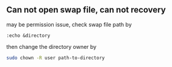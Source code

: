 ## Can not open swap file, can not recovery 
may be permission issue, check swap file path by

```nvim
:echo &directory
```

then change the directory owner by

```sh
sudo chown -R user path-to-directory
```
